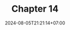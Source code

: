 ---
weight: 2200
title: "Chapter 14"
description: "Functions"
icon: "article"
date: "2024-08-05T21:21:14+07:00"
lastmod: "2024-08-05T21:21:14+07:00"
draft: true
toc: true
---